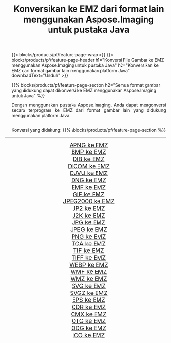 ﻿---
title: Konversikan ke EMZ dari format lain menggunakan Aspose.Imaging untuk pustaka Java 
weight: 3920
url: /id/java/conversion/to/emz/ 
lang: id
langdirlevel: 2
locales: zh-hans,ja,it,ru,de,es,fr,nl,id,lt,pl,pt,vi,tr,ko,zh-hant,ar,hi,th,sv,cs,uk,he
description: Menggunakan Aspose.Imaging Anda dapat mengonversi ke EMZ dari format lain menggunakan Java
---

{{< blocks/products/pf/feature-page-wrap >}}
{{< blocks/products/pf/feature-page-header h1="Konversi File Gambar ke EMZ menggunakan Aspose.Imaging untuk pustaka Java" h2="Konversikan ke EMZ dari format gambar lain menggunakan platform Java" downloadText="Unduh" >}}


{{% blocks/products/pf/feature-page-section  h2="Semua format gambar yang didukung dapat dikonversi ke EMZ menggunakan Aspose.Imaging untuk Java" %}}
<p align=justify>Dengan menggunakan pustaka Aspose.Imaging, Anda dapat mengonversi secara terprogram ke EMZ dari format gambar lain yang didukung menggunakan platform Java.</p>
<br/>
Konversi yang didukung:
{{% /blocks/products/pf/feature-page-section %}}
<div class="container-fluid productfamilypage bg-gray">
    <div class="convertypes bg-gray agp-content section">
        <div class="container">
		<hr style="margin-left:-20px;"/>
		<div class="row other-converters" style="gap: 10px;font-size: 19px;text-align:center;">
		    <div class='col-md-2 other-converter remove-lp remove-rp'><a href="/imaging/id/java/conversion/apng-to-emz/" style="padding:15px;">APNG ke EMZ</a></div>
<div class='col-md-2 other-converter remove-lp remove-rp'><a href="/imaging/id/java/conversion/bmp-to-emz/" style="padding:15px;">BMP ke EMZ</a></div>
<div class='col-md-2 other-converter remove-lp remove-rp'><a href="/imaging/id/java/conversion/dib-to-emz/" style="padding:15px;">DIB ke EMZ</a></div>
<div class='col-md-2 other-converter remove-lp remove-rp'><a href="/imaging/id/java/conversion/dicom-to-emz/" style="padding:15px;">DICOM ke EMZ</a></div>
<div class='col-md-2 other-converter remove-lp remove-rp'><a href="/imaging/id/java/conversion/djvu-to-emz/" style="padding:15px;">DJVU ke EMZ</a></div>
<div class='col-md-2 other-converter remove-lp remove-rp'><a href="/imaging/id/java/conversion/dng-to-emz/" style="padding:15px;">DNG ke EMZ</a></div>
<div class='col-md-2 other-converter remove-lp remove-rp'><a href="/imaging/id/java/conversion/emf-to-emz/" style="padding:15px;">EMF ke EMZ</a></div>
<div class='col-md-2 other-converter remove-lp remove-rp'><a href="/imaging/id/java/conversion/gif-to-emz/" style="padding:15px;">GIF ke EMZ</a></div>
<div class='col-md-2 other-converter remove-lp remove-rp'><a href="/imaging/id/java/conversion/jpeg2000-to-emz/" style="padding:15px;">JPEG2000 ke EMZ</a></div>
<div class='col-md-2 other-converter remove-lp remove-rp'><a href="/imaging/id/java/conversion/jp2-to-emz/" style="padding:15px;">JP2 ke EMZ</a></div>
<div class='col-md-2 other-converter remove-lp remove-rp'><a href="/imaging/id/java/conversion/j2k-to-emz/" style="padding:15px;">J2K ke EMZ</a></div>
<div class='col-md-2 other-converter remove-lp remove-rp'><a href="/imaging/id/java/conversion/jpg-to-emz/" style="padding:15px;">JPG ke EMZ</a></div>
<div class='col-md-2 other-converter remove-lp remove-rp'><a href="/imaging/id/java/conversion/jpeg-to-emz/" style="padding:15px;">JPEG ke EMZ</a></div>
<div class='col-md-2 other-converter remove-lp remove-rp'><a href="/imaging/id/java/conversion/png-to-emz/" style="padding:15px;">PNG ke EMZ</a></div>
<div class='col-md-2 other-converter remove-lp remove-rp'><a href="/imaging/id/java/conversion/tga-to-emz/" style="padding:15px;">TGA ke EMZ</a></div>
<div class='col-md-2 other-converter remove-lp remove-rp'><a href="/imaging/id/java/conversion/tif-to-emz/" style="padding:15px;">TIF ke EMZ</a></div>
<div class='col-md-2 other-converter remove-lp remove-rp'><a href="/imaging/id/java/conversion/tiff-to-emz/" style="padding:15px;">TIFF ke EMZ</a></div>
<div class='col-md-2 other-converter remove-lp remove-rp'><a href="/imaging/id/java/conversion/webp-to-emz/" style="padding:15px;">WEBP ke EMZ</a></div>
<div class='col-md-2 other-converter remove-lp remove-rp'><a href="/imaging/id/java/conversion/wmf-to-emz/" style="padding:15px;">WMF ke EMZ</a></div>
<div class='col-md-2 other-converter remove-lp remove-rp'><a href="/imaging/id/java/conversion/wmz-to-emz/" style="padding:15px;">WMZ ke EMZ</a></div>
<div class='col-md-2 other-converter remove-lp remove-rp'><a href="/imaging/id/java/conversion/svg-to-emz/" style="padding:15px;">SVG ke EMZ</a></div>
<div class='col-md-2 other-converter remove-lp remove-rp'><a href="/imaging/id/java/conversion/svgz-to-emz/" style="padding:15px;">SVGZ ke EMZ</a></div>
<div class='col-md-2 other-converter remove-lp remove-rp'><a href="/imaging/id/java/conversion/eps-to-emz/" style="padding:15px;">EPS ke EMZ</a></div>
<div class='col-md-2 other-converter remove-lp remove-rp'><a href="/imaging/id/java/conversion/cdr-to-emz/" style="padding:15px;">CDR ke EMZ</a></div>
<div class='col-md-2 other-converter remove-lp remove-rp'><a href="/imaging/id/java/conversion/cmx-to-emz/" style="padding:15px;">CMX ke EMZ</a></div>
<div class='col-md-2 other-converter remove-lp remove-rp'><a href="/imaging/id/java/conversion/otg-to-emz/" style="padding:15px;">OTG ke EMZ</a></div>
<div class='col-md-2 other-converter remove-lp remove-rp'><a href="/imaging/id/java/conversion/odg-to-emz/" style="padding:15px;">ODG ke EMZ</a></div>
<div class='col-md-2 other-converter remove-lp remove-rp'><a href="/imaging/id/java/conversion/ico-to-emz/" style="padding:15px;">ICO ke EMZ</a></div>
                </div>
        </div>
    </div>
</div>
<br/>

